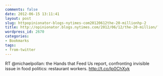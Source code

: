 ```yaml
---
comments: false
date: 2012-06-15 13:11:41
layout: post
slug: httpopinionator-blogs-nytimes-com20120612the-20-millionhp-2
title: http://opinionator.blogs.nytimes.com/2012/06/12/the-20-million/?hp
wordpress_id: 2670
categories:
- Bookmarks
tags:
- from-twitter
---
```


RT @michaelpollan: the Hands that Feed Us report, confronting invisible issue in food politics: restaurant workers.  http://t.co/Ip0ChXyk
